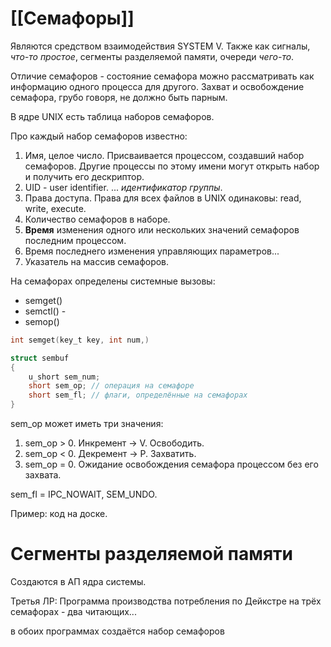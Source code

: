 # [[Семафоры]]
Являются средством взаимодействия SYSTEM V. Также как сигналы, *что-то простое*, сегменты разделяемой памяти, очереди *чего-то*.

Отличие семафоров - состояние семафора можно рассматривать как информацию одного процесса для другого. Захват и освобождение семафора, грубо говоря, не должно быть парным.

В ядре UNIX есть таблица наборов семафоров.

Про каждый набор семафоров известно:
1. Имя, целое число. 
   Присваивается процессом, создавший набор семафоров. Другие процессы по этому имени могут открыть набор и получить его дескриптор.
2. UID - user identifier. ... *идентификатор группы*.
3. Права доступа. 
   Права для всех файлов в UNIX одинаковы: read, write, execute.
4. Количество семафоров в наборе.
5. **Время** изменения одного или нескольких значений семафоров последним процессом.
6. Время последнего изменения управляющих параметров...
7. Указатель на массив семафоров.

На семафорах определены системные вызовы:
- semget()
- semctl() - 
- semop()

```c
int semget(key_t key, int num,)
```

```c
struct sembuf
{
	u_short sem_num;
	short sem_op; // операция на семафоре
	short sem_fl; // флаги, определённые на семафорах
}
```

sem_op может иметь три значения:
1) sem_op > 0. Инкремент -> V. Освободить.
2) sem_op < 0. Декремент -> P. Захватить.
3) sem_op = 0. Ожидание освобождения семафора процессом без его захвата.

sem_fl = IPC_NOWAIT, SEM_UNDO.

Пример: код на доске.

# Сегменты разделяемой памяти
Создаются в АП ядра системы. 

Третья ЛР:
Программа производства потребления по Дейкстре на трёх семафорах - два читающих...

в обоих программах создаётся набор семафоров 